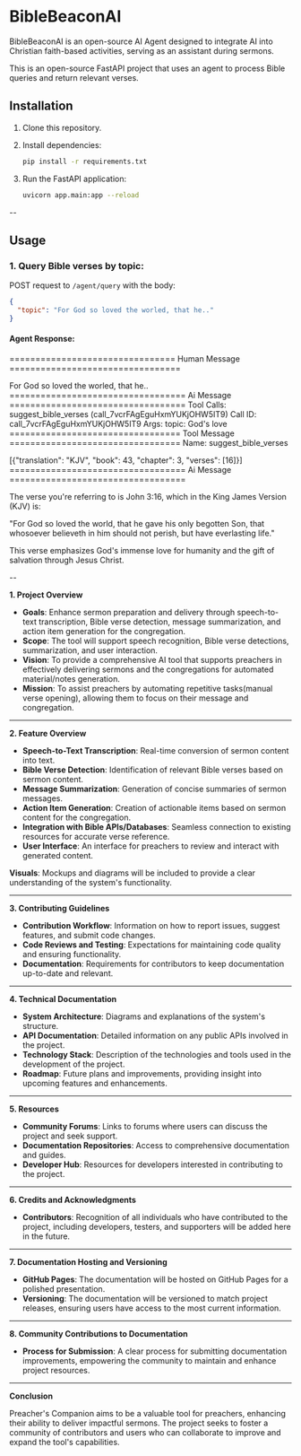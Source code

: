 # BibleBeaconAI
BibleBeaconAI is an open-source AI Agent designed to integrate AI into Christian faith-based activities, serving as an assistant during sermons.

This is an open-source FastAPI project that uses an agent to process Bible queries and return relevant verses.

## Installation

1. Clone this repository.
2. Install dependencies:

    ```bash
    pip install -r requirements.txt
    ```

3. Run the FastAPI application:

    ```bash
    uvicorn app.main:app --reload
    ```

--

## Usage

### 1. Query Bible verses by topic:

POST request to `/agent/query` with the body:

```json
{
  "topic": "For God so loved the worled, that he.."
}
```
#### Agent Response:

================================ Human Message =================================

For God so loved the worled, that he..
================================== Ai Message ==================================
Tool Calls:
  suggest_bible_verses (call_7vcrFAgEguHxmYUKjOHW5IT9)
 Call ID: call_7vcrFAgEguHxmYUKjOHW5IT9
  Args:
    topic: God's love
================================= Tool Message =================================
Name: suggest_bible_verses

[{"translation": "KJV", "book": 43, "chapter": 3, "verses": [16]}]
================================== Ai Message ==================================

The verse you're referring to is John 3:16, which in the King James Version (KJV) is:

"For God so loved the world, that he gave his only begotten Son, that whosoever believeth in him should not perish, but have everlasting life." 

This verse emphasizes God's immense love for humanity and the gift of salvation through Jesus Christ.

--

**1. Project Overview**

- **Goals**: Enhance sermon preparation and delivery through speech-to-text transcription, Bible verse detection, message summarization, and action item generation for the congregation.
- **Scope**: The tool will support speech recognition, Bible verse detections, summarization, and user interaction.
- **Vision**: To provide a comprehensive AI tool that supports preachers in effectively delivering sermons and the congregations for automated material/notes generation.
- **Mission**: To assist preachers by automating repetitive tasks(manual verse opening), allowing them to focus on their message and congregation.

---

**2. Feature Overview**

- **Speech-to-Text Transcription**: Real-time conversion of sermon content into text.
- **Bible Verse Detection**: Identification of relevant Bible verses based on sermon content.
- **Message Summarization**: Generation of concise summaries of sermon messages.
- **Action Item Generation**: Creation of actionable items based on sermon content for the congregation.
- **Integration with Bible APIs/Databases**: Seamless connection to existing resources for accurate verse reference.
- **User Interface**: An interface for preachers to review and interact with generated content.

**Visuals**: Mockups and diagrams will be included to provide a clear understanding of the system's functionality.

---

**3. Contributing Guidelines**

- **Contribution Workflow**: Information on how to report issues, suggest features, and submit code changes.
- **Code Reviews and Testing**: Expectations for maintaining code quality and ensuring functionality.
- **Documentation**: Requirements for contributors to keep documentation up-to-date and relevant.

---

**4. Technical Documentation**

- **System Architecture**: Diagrams and explanations of the system's structure.
- **API Documentation**: Detailed information on any public APIs involved in the project.
- **Technology Stack**: Description of the technologies and tools used in the development of the project.
- **Roadmap**: Future plans and improvements, providing insight into upcoming features and enhancements.

---

**5. Resources**

- **Community Forums**: Links to forums where users can discuss the project and seek support.
- **Documentation Repositories**: Access to comprehensive documentation and guides.
- **Developer Hub**: Resources for developers interested in contributing to the project.

---

**6. Credits and Acknowledgments**

- **Contributors**: Recognition of all individuals who have contributed to the project, including developers, testers, and supporters will be added here in the future.

---

**7. Documentation Hosting and Versioning**

- **GitHub Pages**: The documentation will be hosted on GitHub Pages for a polished presentation.
- **Versioning**: The documentation will be versioned to match project releases, ensuring users have access to the most current information.

---

**8. Community Contributions to Documentation**

- **Process for Submission**: A clear process for submitting documentation improvements, empowering the community to maintain and enhance project resources.

---

**Conclusion**

Preacher's Companion aims to be a valuable tool for preachers, enhancing their ability to deliver impactful sermons. The project seeks to foster a community of contributors and users who can collaborate to improve and expand the tool's capabilities.